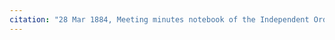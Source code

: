 ```yaml
---
citation: "28 Mar 1884, Meeting minutes notebook of the Independent Order of Good Templars, High Bridge Lodge No. 296, Tompkins County History Center, Ithaca NY."
---
```



